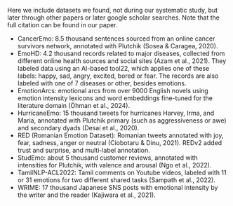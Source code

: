 Here we include datasets we found, not during our systematic study, but later through other papers or later google scholar searches. Note that the full citation can be found in our paper.

- CancerEmo: 8.5 thousand sentences sourced from an online cancer survivors network, annotated with Plutchik (Sosea & Caragea, 2020).
- EmoHD: 4.2 thousand records related to major diseases, collected from different online health sources and social sites (Azam et al., 2021). They labeled data using an AI-based tool22, which applies one of these labels: happy, sad, angry,
excited, bored or fear. The records are also labeled with one of 7 diseases or other, besides emotions.
- EmotionArcs: emotional arcs from over 9000 English novels using emotion intensity lexicons and word embeddings fine-tuned for the literature domain
(Öhman et al., 2024).
- HurricaneEmo: 15 thousand tweets for hurricanes Harvey, Irma, and Maria, annotated with Plutchik primary (such as aggressiveness or awe) and secondary
dyads (Desai et al., 2020).
- RED (Romanian Emotion Dataset): Romanian tweets annotated with joy, fear, sadness, anger or neutral (Ciobotaru & Dinu, 2021). REDv2 added trust and surprise, and multi-label annotation.
- StudEmo: about 5 thousand customer reviews, annotated with intensities for Plutchik, with valence and arousal (Ngo et al., 2022).
- TamilNLP-ACL2022: Tamil comments on Youtube videos, labeled with 11 or 31 emotions for two different shared tasks (Sampath et al., 2022).
- WRIME: 17 thousand Japanese SNS posts with emotional intensity by the writer and the reader (Kajiwara et al., 2021).
